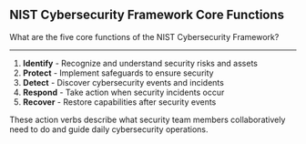 ## NIST Cybersecurity Framework Core Functions

What are the five core functions of the NIST Cybersecurity Framework?

---

1. **Identify** - Recognize and understand security risks and assets
2. **Protect** - Implement safeguards to ensure security
3. **Detect** - Discover cybersecurity events and incidents
4. **Respond** - Take action when security incidents occur
5. **Recover** - Restore capabilities after security events

These action verbs describe what security team members collaboratively need to do and guide daily cybersecurity operations.

